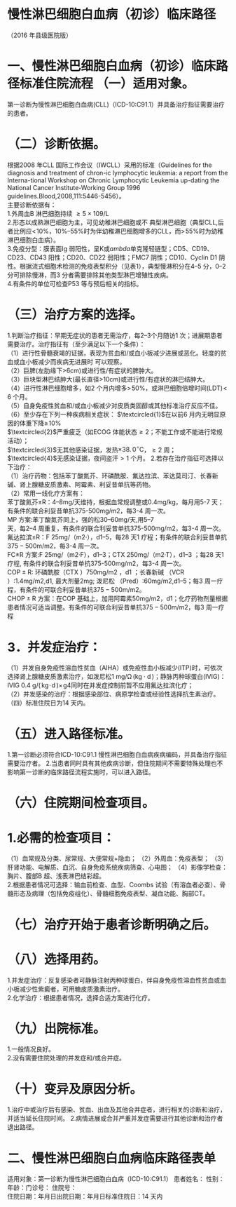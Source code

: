 # 慢性淋巴细胞白血病（初诊）临床路径  
（2016 年县级医院版）  
# 一、慢性淋巴细胞白血病（初诊）临床路径标准住院流程 （一）适用对象。  
第一诊断为慢性淋巴细胞白血病(CLL)（ICD-10:C91.1）并具备治疗指征需要治疗的患者。  
# （二）诊断依据。  
根据2008 年CLL 国际工作会议（IWCLL）采用的标准（Guidelines for the diagnosis and treatment of  chron-ic lymphocytic leukemia: a report from the  Interna-tional Workshop on Chronic Lymphocytic  Leukemia  up-dating  the  National  Cancer  Institute-Working  Group  1996  guidelines.Blood,2008,111:5446-5456）。  
主要诊断依据有：  
1.外周血B 淋巴细胞持续 ${\geqslant}5{\times}109/\mathrm{L}$  
2.形态以成熟淋巴细胞为主，可见幼稚淋巴细胞或不 典型淋巴细胞（典型CLL,后者比例应$<\!10\%$，$10\%–55\%$时为伴幼稚淋巴细胞增多的CLL，而$>\!55\%$时为幼稚淋巴细胞白血病）。  
3.免疫分型：膜表面Ig 弱阳性，呈$\mathrm{K}$或$ambda$单克隆轻链型；CD5、CD19、CD23、CD43 阳性；CD20、CD22 弱阳性；FMC7 阴性；CD10、Cyclin D1 阴性。根据流式细胞术检测的免疫表型积分（见表1），典型慢淋积分在4–5 分，0–2 分可排除慢淋，而3 分者需要排除其他类型淋巴增殖性疾病。  
4.有条件的单位可检查P53 等与预后相关的指标。  
# （三）治疗方案的选择。  
1.判断治疗指征：早期无症状的患者无需治疗，每2–3个月随访1 次；进展期患者需要治疗。治疗指征有（至少满足以下一个条件）：  
（1）进行性骨髓衰竭的证据，表现为贫血和/或血小板减少进展或恶化。轻度的贫血或血小板减少而疾病无进展时 可以观察。  
（2）巨脾(左肋缘下${\mathrm{>}}6{\mathrm{cm}})$或进行性/有症状的脾肿大。  
（3）巨块型淋巴结肿大(最长直径${\mathrm{>}}10\mathrm{cm})$或进行性/有症状的淋巴结肿大。  
（4）进行性淋巴细胞增多，如2 个月内增多$>\!50\%$，或淋巴细胞倍增时间$(\mathrm{LDT})\!<\!6$ 个月。  
（5）自身免疫性贫血和/或血小板减少对皮质类固醇或其他标准治疗反应不佳。  
（6）至少存在下列一种疾病相关症状： $\textcircled{1}$在以前6 月内无明显原因的体重下降$\geqslant\!10\%$  
$\textcircled{2}$严重疲乏（如ECOG 体能状态${\geqslant}2$；不能工作或不能进行常规活动）；  
$\textcircled{3}$无其他感染证据，发热${\times38.\,0^{\circ}\mathrm{C}}$，${\geqslant}2$ 周； $\textcircled{4}$无感染证据，夜间盗汗${>}1$ 个月。 2.若存在治疗指征可选择以下治疗：  
（1）治疗药物：包括苯丁酸氮芥、环磷酰胺、氟达拉滨、苯达莫司汀、长春新碱、肾上腺糖皮质激素、阿霉素、利妥昔单抗等药物。  
（2）常用一线化疗方案有：  
苯丁酸氮芥±R：4–8mg/天维持，根据血常规调整或0.4mg/kg，每月用5-7 天；有条件的联合利妥昔单抗375-500mg/m2，每3-4 周一次。  
MP 方案:苯丁酸氮芥同上，强的松30–60mg/天,用5–7  
天，每2–4 周重复，有条件的联合利妥昔单抗375-500mg/m2，每3-4 周一次。  
氟达拉滨±R：F 25mg/（m2·），d1–5，每28 天1 疗程；有条件的联合利妥昔单抗$375{-}500\mathrm{m}/\mathrm{m}2$，每3-4 周一次。  
FC±R 方案:F 25mg/（m2·F），d1–3；CTX 250mg/（m2·T），d1–3 ；每28 天1 疗程, 有条件的联合利妥昔单抗375-500mg/m2，每3-4 周一次。  
$\mathrm{COP\pm R}$: 环磷酰胺（CTX ）750mg/m2 ，d1 ；长春新碱
（VCR ）:1.4mg/m2,d1, 最大剂量2mg; 泼尼松
（Pred）:60mg/m2,d1–5；每3 周一疗程，有条件的可联合利妥昔单抗$375{-}500\mathrm{m}/\mathrm{m}2$。  
$\mathrm{CH}\mathrm{O}\mathrm{P}{\pm}\mathrm{R}$ 方案：在COP 基础上，加用阿霉素$50\mathrm{{mg/m2}}$，d1；化疗药物剂量根据患者情况可适当调整。有条件的可联合利妥昔单抗$375{-}500\mathrm{m}/\mathrm{m}2$，每3 周一疗程  
# 3．并发症治疗：  
（1）并发自身免疫性溶血性贫血（AIHA）或免疫性血小板减少(ITP)时，可依次选择肾上腺糖皮质激素治疗，如泼尼松$1~{\mathrm{mg/\Omega}}\,({\mathrm{kg}}{\cdot}{\mathrm{d}}\,)$；静脉丙种球蛋白(IVIG)：IVIG 0.4 g/$(\,\mathrm{kg}\!\cdot\!\mathrm{d}\,)\times\!\mathrm{g}4$同时在并发症控制前暂不应用氟达拉滨化疗；  
（2）并发感染的治疗：根据感染部位、病原学检查或经验性选择抗生素治疗。  
（四）标准住院日为14 天内。  
# （五）进入路径标准。  
1.第一诊断必须符合ICD-10:C91.1 慢性淋巴细胞白血病疾病编码，并具备治疗指征需要治疗者。 2.当患者同时具有其他疾病诊断，但住院期间不需要特殊处理也不影响第一诊断的临床路径流程实施时，可以进入路径。  
# （六）住院期间检查项目。  
# 1.必需的检查项目：  
（1）血常规及分类、尿常规、大便常规$+$隐血； （2）外周血：免疫表型； （3）肝肾功能、电解质、血沉、自身免疫系统疾病筛查、心电图； （4）影像学检查：胸片、腹部B 超、浅表淋巴结彩超。  
2.根据患者情况可选择：输血前检查、血型、Coombs 试验（有溶血者必查）、骨髓形态及病理（包括免疫组化）、骨髓细胞免疫表型、凝血功能、胸部CT。  
# （七）治疗开始于患者诊断明确之后。  
# （八）选择用药。  
1.并发症治疗：反复感染者可静脉注射丙种球蛋白，伴自身免疫性溶血性贫血或血小板减少性紫癜者，可用糖皮质激素治疗。  
2.化学治疗：根据患者情况，选择合适方案进行化疗。  
# （九）出院标准。  
1.一般情况良好。  
2.没有需要住院处理的并发症和/或合并症。  
# （十）变异及原因分析。  
1.治疗中或治疗后有感染、贫血、出血及其他合并症者，进行相关的诊断和治疗，并适当延长住院时间。 2.病情进展或合并严重并发症需要进行其他诊断和治疗者退出路径。  
# 二、慢性淋巴细胞白血病临床路径表单  
适用对象：第一诊断为慢性淋巴细胞白血病（ICD-10:C91.1） 患者姓名：   性别： 年龄：门诊号：  住院号：  
住院日期：年月日出院日期：年月日标准住院日：14 天内  

